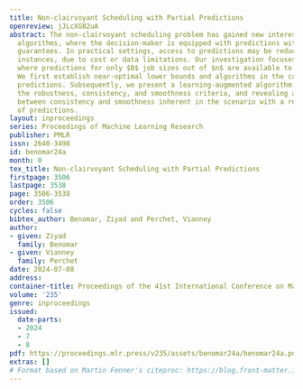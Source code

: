 ```yaml
---
title: Non-clairvoyant Scheduling with Partial Predictions
openreview: jJLcXGB2uA
abstract: The non-clairvoyant scheduling problem has gained new interest within learning-augmented
  algorithms, where the decision-maker is equipped with predictions without any quality
  guarantees. In practical settings, access to predictions may be reduced to specific
  instances, due to cost or data limitations. Our investigation focuses on scenarios
  where predictions for only $B$ job sizes out of $n$ are available to the algorithm.
  We first establish near-optimal lower bounds and algorithms in the case of perfect
  predictions. Subsequently, we present a learning-augmented algorithm satisfying
  the robustness, consistency, and smoothness criteria, and revealing a novel tradeoff
  between consistency and smoothness inherent in the scenario with a restricted number
  of predictions.
layout: inproceedings
series: Proceedings of Machine Learning Research
publisher: PMLR
issn: 2640-3498
id: benomar24a
month: 0
tex_title: Non-clairvoyant Scheduling with Partial Predictions
firstpage: 3506
lastpage: 3538
page: 3506-3538
order: 3506
cycles: false
bibtex_author: Benomar, Ziyad and Perchet, Vianney
author:
- given: Ziyad
  family: Benomar
- given: Vianney
  family: Perchet
date: 2024-07-08
address:
container-title: Proceedings of the 41st International Conference on Machine Learning
volume: '235'
genre: inproceedings
issued:
  date-parts:
  - 2024
  - 7
  - 8
pdf: https://proceedings.mlr.press/v235/assets/benomar24a/benomar24a.pdf
extras: []
# Format based on Martin Fenner's citeproc: https://blog.front-matter.io/posts/citeproc-yaml-for-bibliographies/
---
```

